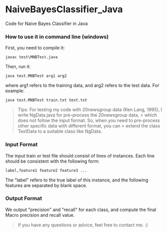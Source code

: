 # NaiveBayesClassifier_Java
Code for Naive Bayes Classifier in Java

### How to use it in command line (windows)

First, you need to compile it:
``` 
javac test\MNBTest.java
```

Then, run it:
```
java test.MNBTest arg1 arg2
```

where arg1 refers to the training data, and arg2 refers to the test data. For example:
```
java test.MNBTest train.txt test.txt
```

> Tips: For testing my code with 20newsgroup data (Ken Lang, 1995), I write NgData.java for pre-process the 20newsgroup data, > which does not follow the input format. So, when you need to pre-process other specific data with different format, you can > extend the class TextData to a suitable class like NgData.

### Input Format
The input train or test file should consist of lines of instances. Each line should be consistent with the following form:
```
label,feature1 feature2 feature3 ...
```

The "label" refers to the true label of this instance, and the following features are separated by blank space.


### Output Format
We output "precision" and "recall" for each class, and compute the final Macro precision and recall value.

> If you have any questions or advice, feel free to contact me. :)
